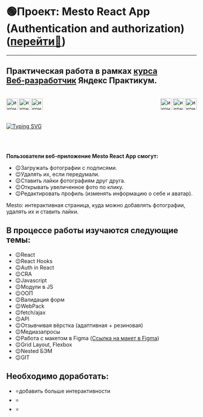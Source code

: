 # :green_circle:Проект: Mesto React App (Authentication and authorization) ([перейти:link:](https://jsapro.github.io/react-mesto-auth/))
---
## Практическая работа в рамках [курса Веб‑разработчик](https://practicum.yandex.ru/web/) Яндекс Практикум.

<br/>
<img align="right" src="./src/images/grid-card-heart.svg" alt="иконка сердца" height="30" width="30">
<img align="right" src="./src/images/logo192.png" alt="иконка реакт" height="30" width="30">
<img align="right" src="./src/images/grid-card-heart.svg" alt="иконка сердца" height="30" width="30">
<img align="left" src="./src/images/grid-card-heart.svg" alt="иконка сердца" height="30" width="30">
<img align="left" src="./src/images/logo192.png" alt="иконка реакт" height="30" width="30">
<img align="left" src="./src/images/grid-card-heart.svg" alt="иконка сердца" height="30" width="30">
<br/>
<br/>
<br/>

[![Typing SVG](https://readme-typing-svg.demolab.com?font=Fira+Code&weight=900&size=40&pause=10&center=true&width=900&lines=Try+Mesto+React+App+application)](https://git.io/typing-svg)

<br/>


<br/>**Пользователи веб-приложение Mesto React App смогут:**
+ :wink:Загружать фотографии с подписями.
+ :wink:Удалять их, если передумали.
+ :wink:Ставить лайки фотографиям друг друга.
+ :wink:Открывать увеличенное фото по клику.
+ :wink:Редактировать профиль (изменять информацию о себе и аватар).

Mesto: интерактивная страница, куда можно добавлять фотографии, удалять их и ставить лайки.


## В процессе работы изучаются следующие темы:
- :wink:React
- :wink:React Hooks
- :wink:Auth in React
- :wink:CRA
- :wink:Javascript
- :wink:Модули в JS
- :wink:ООП
- :wink:Валидация форм
- :wink:WebPack
- :wink:fetch/ajax
- :wink:API
- :wink:Отзывчивая вёрстка (адаптивная + резиновая)
- :wink:Медиазапросы
- :wink:Работа с макетом в Figma ([Ссылка на макет в Figma](https://www.figma.com/file/5H3gsn5lIGPwzBPby9jAOo/Sprint-14-RU?node-id=0%3A1))
- :wink:Grid Layout, Flexbox
- :wink:Nested БЭМ
- :wink:GIT

## Необходимо доработать:

- :star:добавить больше интерактивности
- :star:
- :star:
